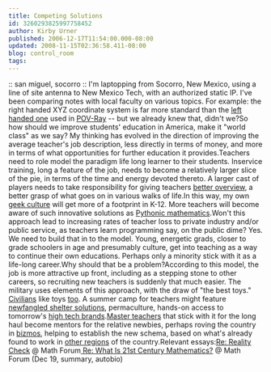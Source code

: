 ```yaml
---
title: Competing Solutions
id: 3260293825997758452
author: Kirby Urner
published: 2006-12-17T11:54:00.000-08:00
updated: 2008-11-15T02:36:58.411-08:00
blog: control_room
tags: 
---
```


[](https://blogger.googleusercontent.com/img/b/R29vZ2xl/AVvXsEgon4FrKUouDW4CDubsHFgK0pmcaTUFlykuVDk8jti1Y9y-UtCI8ITv211EflOD4HnkPwqK5vKADQxFJuPxmItuedPht3PmPpE93ITa_KQYp5EGm8pZOJAOZkhWbSj43Z3qjWb7/s1600-h/sanmiguel.jpg):: san miguel, socorro :: I'm laptopping from Socorro, New Mexico, using a line of site antenna to New Mexico Tech, with an authorized static IP. I've been comparing notes with local faculty on various topics. For example: the right handed XYZ coordinate system is far more standard than the [left handed one](http://mathforum.org/kb/thread.jspa?threadID=1508615&tstart=0) used in [POV-Ray](http://www.povray.org/) -- but we already knew that, didn't we?So how should we improve students' education in America, make it "world class" as we say? My thinking has evolved in the direction of improving the average teacher's job description, less directly in terms of money, and more in terms of what opportunities for further education it provides.Teachers need to role model the paradigm life long learner to their students. Inservice training, long a feature of the job, needs to become a relatively larger slice of the pie, in terms of the time and energy devoted thereto. A larger cast of players needs to take responsibility for giving teachers [better overview](http://worldgame.blogspot.com/2006/01/more-re-public-education.html), a better grasp of what goes on in various walks of life.In this way, my own [geek culture](http://worldgame.blogspot.com/2005/08/more-from-oscon.html) will get more of a footprint in K-12. More teachers will become aware of such innovative solutions as [Pythonic mathematics](http://www.4dsolutions.net/ocn/cp4e.html).Won't this approach lead to increasing rates of teacher loss to private industry and/or public service, as teachers learn programming say, on the public dime? Yes. We need to build that in to the model. Young, energetic grads, closer to grade schoolers in age and presumably culture, get into teaching as a way to continue their own educations. Perhaps only a minority stick with it as a life-long career.Why should that be a problem?According to this model, the job is more attractive up front, including as a stepping stone to other careers, so recruiting new teachers is suddenly that much easier. The military uses elements of this approach, with the draw of "the best toys." [Civilians](http://controlroom.blogspot.com/2006/07/civilian-technology.html) like toys [too](http://www.lindsaybks.com/bks4/wartoy/index.html). A summer camp for teachers might feature [newfangled shelter solutions](http://worldgame.blogspot.com/2006/01/location-scouting.html), permaculture, hands-on access to tomorrow's [high tech brands](http://www.4dsolutions.net/).[Master teachers](http://controlroom.blogspot.com/2006/11/revamping-remedial-math.html) that stick with it for the long haul become mentors for the relative newbies, perhaps roving the country in [bizmos](http://worldgame.blogspot.com/2004/12/whats-bizmo.html), helping to establish the new schema, based on what's already found to work in [other regions](http://mathforum.org/kb/thread.jspa?threadID=1507401&tstart=0) of the country.Relevant essays:[Re: Reality Check](http://mathforum.org/kb/message.jspa?messageID=5439833&tstart=0) @ Math Forum[                 Re: What Is 21st Century Mathematics?](http://mathforum.org/kb/message.jspa?messageID=5444502&tstart=0) @ Math Forum (Dec 19, summary, autobio)